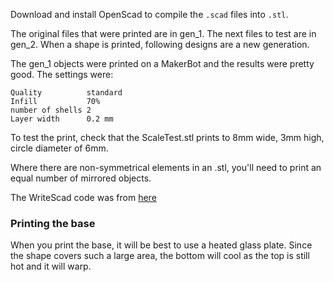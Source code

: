 Download and install OpenScad to compile the `.scad` files into `.stl`.

The original files that were printed are in gen_1. The next files to test are in gen_2. When a shape is printed, following designs are a new generation.

The gen_1 objects were printed on a MakerBot and the results were pretty good.
The settings were:

    Quality          standard
    Infill           70%
    number of shells 2
    Layer width      0.2 mm

To test the print, check that the ScaleTest.stl prints to 8mm wide, 3mm high, circle diameter of
6mm.

Where there are non-symmetrical elements in an .stl, you'll need to print an equal number of
mirrored objects.

The WriteScad code was from [here](https://www.thingiverse.com/thing:16193)

### Printing the base

When you print the base, it will be best to use a heated glass plate. Since the shape covers such a large area, the bottom will cool as the top is still hot and it will warp.